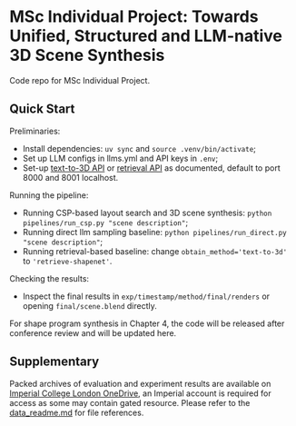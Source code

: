 # MSc Individual Project: Towards Unified, Structured and LLM-native 3D Scene Synthesis

Code repo for MSc Individual Project. 

## Quick Start

Preliminaries:
- Install dependencies: `uv sync` and `source .venv/bin/activate`;
- Set up LLM configs in llms.yml and API keys in `.env`;
- Set-up [text-to-3D API](https://github.com/SanBingYouYong/TRELLIS-API) or [retrieval API](https://github.com/SanBingYouYong/shapenet-db) as documented, default to port 8000 and 8001 localhost.

Running the pipeline: 
- Running CSP-based layout search and 3D scene synthesis: `python pipelines/run_csp.py "scene description"`;
- Running direct llm sampling baseline: `python pipelines/run_direct.py "scene description"`;
- Running retrieval-based baseline: change `obtain_method='text-to-3d'` to `'retrieve-shapenet'`.

Checking the results: 
- Inspect the final results in `exp/timestamp/method/final/renders` or opening `final/scene.blend` directly. 

For shape program synthesis in Chapter 4, the code will be released after conference review and will be updated here. 

## Supplementary

Packed archives of evaluation and experiment results are available on [Imperial College London OneDrive](https://imperiallondon-my.sharepoint.com/:f:/g/personal/sz2224_ic_ac_uk/Ej2Kb61sLvZGif-XJDeGbeUBmka3mee2kfQeC2iiBmcHDA?e=vEwDMP), an Imperial account is required for access as some may contain gated resource. Please refer to the [data_readme.md](./data_readme.md) for file references. 
